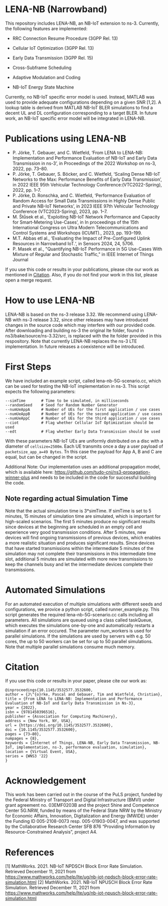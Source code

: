 # LENA-NB (Narrowband)
This repository includes LENA-NB, an NB-IoT extension to ns-3. Currently, the following features are implemented:

- RRC Connection Resume Procedure (3GPP Rel. 13)
- Cellular IoT Optimization (3GPP Rel. 13)
- Early Data Transmission (3GPP Rel. 15)

- Cross-Subframe Scheduling
- Adaptive Modulation and Coding
- NB-IoT Energy State Machine

Currently, no NB-IoT specific error model is used. Instead, MATLAB was used to provide adequate configurations depending on a given SNR [1,2]. 
A lookup table is derived from MATLAB NB-IoT BLER simulations to find a decent UL and DL configuration corresponding to a target BLER.
In future work, an NB-IoT specific error model will be integrated in LENA-NB.

# Publications using LENA-NB
- P. Jörke, T. Gebauer, and C. Wietfeld, ‘From LENA to LENA-NB: Implementation and Performance Evaluation of NB-IoT and Early Data Transmission in ns-3’, in Proceedings of the 2022 Workshop on ns-3, 2022, pp. 73–80.
- P. Jörke, T. Gebauer, S. Böcker, and C. Wietfeld, ‘Scaling Dense NB-IoT Networks to the Max: Performance Benefits of Early Data Transmission’, in 2022 IEEE 95th Vehicular Technology Conference:(VTC2022-Spring), 2022, pp. 1–7.
- P. Jörke, D. Ronschka, and C. Wietfeld, ‘Performance Evaluation of Random Access for Small Data Transmissions in Highly Dense Public and Private NB-IoT Networks’, in 2023 IEEE 97th Vehicular Technology Conference (VTC2023-Spring), 2023, pp. 1–7.
- M. Štůsek et al., ‘Exploiting NB-IoT Network Performance and Capacity for Smart-Metering Use-Cases’, in In proceedings of the 15th International Congress on Ultra Modern Telecommunications and Control Systems and Workshops (ICUMT)., 2023, pp. 193–199.
- M.T. Abbas etl al., ‘Evaluating the Impact of Pre-Configured Uplink Resources in Narrowband IoT.‘, in Sensors 2024, 24, 5706.
- P. Masek et al., "Quantifying NB-IoT Performance in 5G Use-Cases With Mixture of Regular and Stochastic Traffic," in IEEE Internet of Things Journal
  
If you use this code or results in your publications, please cite our work as mentioned in [Citation](#citation). Also, if you do not find your work in this list, please open a merge request. 
# How to use LENA-NB 

LENA-NB is based on the ns-3 release 3.32. We recommend using LENA-NB with ns-3 release 3.32, since other releases may have introduced changes in the source code 
which may interfere with our provided code. 
After downloading and building ns-3 the original lte folder, found in ns3/bake/source/ns-3.32/src, is replaced with the lte folder provided in this respository. 
Note that currently LENA-NB replaces the ns-3 LTE implementation. In future releases a coexistence will be introduced. 

# First Steps 

We have included an example script, called lena-nb-5G-scenario.cc, which can be used for testing the NB-IoT implementation in ns-3. This script expects the 
following parameters:

```
--simTime       # Time to be simulated, in milliseconds
--randomSeed    # Seed for Random Number Generator
--numUeAppA     # Number of UEs for the first application / use cases
--numUeAppB     # Number of UEs for the second application / use cases
--numUeAppC     # Number of UEs for the third application / use cases
--ciot          # Flag whether Cellular IoT Optimization should be used
--edt           # Flag whether Early Data Transmission should be used
```

With these parameters NB-IoT UEs are uniformly distributed on a disc with a diameter of ```cellsize=2500m```. Each UE transmits once a day a user payload 
of ```packetsize_app_a=49 Bytes```. Tn this case the payload for App A, B and C are equal, but can be changed in the script.

Additional Note: 
Our implementation uses an additional propagation model, which is available here: https://github.com/tudo-cni/ns3-propagation-winner-plus and needs to be included in the code for successful building the code.

## Note regarding actual Simulation Time
Note that the actual simulation time is 3*simTime. If simTime is set to 5 minutes, 15 minutes of simulation time are simulated, which is important for high-scaled 
scenarios. The first 5 minutes produce no significant results since devices at the beginning are scheduled in an empty cell and experience very good transmission 
conditions. After 5 minutes, new devices will find ongoing transmissions of previous devices, which enables a more realistic situation and produces significant 
results. Since devices that have started transmissions within the intermediate 5 minutes of the simulation may not complete their transmissions in this intermediate 
time slot, additional 5 minutes are simulated with more new transmissions to keep the channels busy and let the intermediate devices complete their transmissions.

# Automated Simulations  

For an automated execution of multiple simulations with different seeds and configurations, we provice a python script, called runner_example.py. This script 
generates the required lena-nb-5G-scenario.cc calls including all parameters. All simulations are queued using a class called taskQueue, which executes the simulations 
one-by-one and automatically restarts a simulation if an error occured. The parameter num_workers is used for parallel simulations. If the simulations are used by 
servers with e.g. 50 cores, the up to 50 workers can be set for up to 50 parallel simulations. Note that multiple parallel simulations consume much memory. 

# Citation
If you use this code or results in your paper, please cite our work as:
```
@inproceedings{10.1145/3532577.3532600,
author = {J\"{o}rke, Pascal and Gebauer, Tim and Wietfeld, Christian},
title = {From LENA to LENA-NB: Implementation and Performance Evaluation of NB-IoT and Early Data Transmission in Ns-3},
year = {2022},
isbn = {9781450396516},
publisher = {Association for Computing Machinery},
address = {New York, NY, USA},
url = {https://doi.org/10.1145/3532577.3532600},
doi = {10.1145/3532577.3532600},
pages = {73–80},
numpages = {8},
keywords = {Internet of Things, LENA-NB, Early Data Transmission, NB-IoT, implementation, ns-3, performance evaluation, simulation},
location = {Virtual Event, USA},
series = {WNS3 '22}
}
```

# Acknowledgement
This work has been carried out in the course of the PuLS project, funded by the Federal Ministry of Transport and Digital Infrastructure (BMVI) under grant agreement no. 03EMF0203B and the project 5hine and Competence Center 5G.NRW, funded by means of the Federal State NRW by the Ministry for Economic Affairs, Innovation, Digitalization and Energy (MWIDE) under the Funding ID 005-2108-0073 resp. 005-01903-0047, and was supported by the Collaborative Research Center SFB 876 “Providing Information by Resource-Constrained Analysis”, project A4.

# References

[1] MathWorks. 2021. NB-IoT NPDSCH Block Error Rate Simulation. Retrieved December 11, 2021 from https://www.mathworks.com/help/lte/ug/nb-iot-npdsch-block-error-rate-simulation.html
[2] MathWorks. 2021. NB-IoT NPUSCH Block Error Rate Simulation. Retrieved December 11, 2021 from https://www.mathworks.com/help/lte/ug/nb-iot-npusch-block-error-rate-simulation.html
